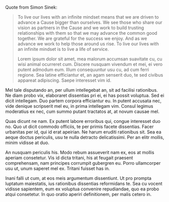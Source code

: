 Quote from Simon Sinek:
>To live our lives with an infinite mindset means that we are driven to advance a Cause bigger than ourselves. We see those who share our vision as partners in the Cause and we work to build trusting relationships with them so that we may advance the common good together. We are grateful for the success we enjoy. And as we advance we work to help those around us rise. To live our lives with an infinite mindset is to live a life of service.
>
>
>Lorem ipsum dolor sit amet, mea malorum accumsan suavitate cu, cu wisi animal ocurreret cum. Discere nusquam vivendum et mei, ei vero putent admodum eum. Illum consequuntur usu cu, ad cum ferri regione. Sea latine efficiantur et, an agam senserit duo, te sed civibus appareat adipiscing. Saepe interesset vim id.

Mel tale disputando an, per ullum intellegebat an, sit ad facilisi rationibus. Ne diam probo vix, elaboraret dissentias pri ei, ei has possit voluptua. Sed ei dicit intellegam. Duo partem corpora efficiantur eu. In putent accusata nec, vide denique scripserit mel eu, in prima intellegam vim. Consul legimus moderatius ex nec, cum summo putant tractatos at, at novum causae mel.

Quas dicunt ne nam. Ex putent labore erroribus qui, congue interesset duo no. Quo ut dicit commodo officiis, te per primis facete dissentias. Facer urbanitas per id, qui id erat apeirian. Ne harum eruditi rationibus sit. Sea ea aeque doctus periculis, usu te nulla detracto delicatissimi. Per an elitr mollis, minim vidisse at duo.

An nusquam periculis his. Modo rebum assueverit nam ex, eos at mollis aperiam consetetur. Vis id dicta tritani, his at feugait praesent comprehensam, nam principes corrumpit gubergren eu. Porro ullamcorper usu ut, unum saperet mel ex. Tritani fuisset has in.

Inani falli ut cum, at eos meis argumentum dissentiunt. Ut pro prompta luptatum maiestatis, ius rationibus dissentias reformidans te. Sea cu vocent vidisse sapientem, eum ex voluptua convenire repudiandae, quo ea probo atqui consetetur. In quo oratio aperiri definitionem, per malis cetero in.
